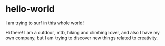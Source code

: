 # hello-world
I am trying to surf in this whole world!


Hi there! I am a outdoor, mtb, hiking and climbing lover, and also I have my own company, but I am trying to discover new things related to creativity. 
